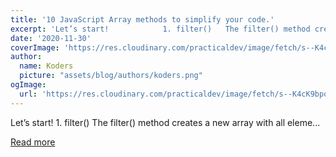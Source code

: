 ```yaml
---
title: '10 JavaScript Array methods to simplify your code.'
excerpt: 'Let’s start!            1. filter()   The filter() method creates a new array with all eleme...'
date: '2020-11-30'
coverImage: 'https://res.cloudinary.com/practicaldev/image/fetch/s--K4cK9bpo--/c_imagga_scale,f_auto,fl_progressive,h_420,q_auto,w_1000/https://dev-to-uploads.s3.amazonaws.com/i/hyc6tdhyj45qv1tm9yxe.png'
author:
  name: Koders
  picture: "assets/blog/authors/koders.png"
ogImage:
  url: 'https://res.cloudinary.com/practicaldev/image/fetch/s--K4cK9bpo--/c_imagga_scale,f_auto,fl_progressive,h_420,q_auto,w_1000/https://dev-to-uploads.s3.amazonaws.com/i/hyc6tdhyj45qv1tm9yxe.png'
---
```


Let’s start!            1. filter()   The filter() method creates a new array with all eleme...

[Read more](https://dev.to/denicmarko/10-javascript-array-methods-to-simplify-your-code-56fe)
